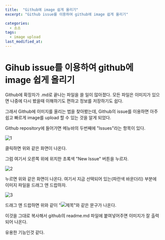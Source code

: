 ```yaml
---
title:  "Github에 image 쉽게 올리기"
excerpt: "Github issue를 이용하여 github에 image 쉽게 올리기"

categories:
  - 소소
tags:
  - image upload
last_modified_at: 
---
```



Gihub issue를 이용하여 github에 image 쉽게 올리기
================================================

Github에 확장자가 .md로 끝나는 파일을 쓸 일이 많아졌다. 
모든 파일은 이미지가 있으면 나중에 다시 봤을때 이해하기도 편하고 정보를 저장하기도 쉽다.

그래서 Github에 이미지를 올리는 법을 찾아봤는데, Github의 issue를 이용하면 아주 쉽고 빠르게 image를 upload 할 수 있는 것을 알게 되었다.

Github repository에 들어가면 메뉴바의 두번째에 "Issues"라는 항목이 있다.

![1](https://user-images.githubusercontent.com/41438361/86008110-52a7c500-ba53-11ea-8dcd-21e0d2998314.JPG)

클릭하면 위와 같은 화면이 나온다.

그럼 여기서 오른쪽 위에 위치한 초록색 "New Issue" 버튼을 누르자.

![2](https://user-images.githubusercontent.com/41438361/86008405-ae724e00-ba53-11ea-900b-066d12f48f67.JPG)

누르면 위와 같은 화면이 나온다. 여기서 지금 선택되어 있는(파란색 바운더리) 부분에 이미지 파일을 드래그 앤 드랍하자.

![3](https://user-images.githubusercontent.com/41438361/86008421-b500c580-ba53-11ea-9d10-3dc686f54653.JPG)

드래그 앤 드랍하면 위와 같이 "![제목](링크)"와 같은 문구가 나온다.

이것을 그대로 복사해서 github의 readme.md 파일에 붙여넣어주면 이미지가 잘 출력되어 나온다.

유용한 기능인것 같다.
